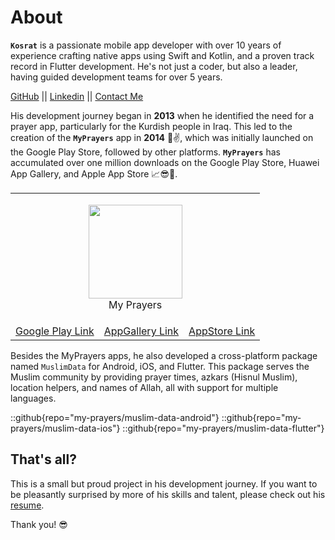 # About

**`Kosrat`** is a passionate mobile app developer with over 10 years of experience crafting native apps using Swift and Kotlin, and a proven track record in Flutter development. He's not just a coder, but also a leader, having guided development teams for over 5 years.

[GitHub](https://github.com/kosratdev)  ||  [Linkedin](https://www.linkedin.com/in/kosratahmad/)  ||  [Contact Me](mailto:kosrat.d.ahmad@gmail.com)

His development journey began in **2013** when he identified the need for a prayer app, particularly for the Kurdish people in Iraq. This led to the creation of the **`MyPrayers`** app in **2014** 🎉✌️, which was initially launched on the Google Play Store, followed by other platforms. **`MyPrayers`** has accumulated over one million downloads on the Google Play Store, Huawei App Gallery, and Apple App Store 📈😎💪.

<table>
    <tr>
        <td style="text-align: center" colspan="3">
            <figure>
                <img src="/images/my-prayers.png" width="150px" class="mx-auto"/>
                <figcaption>My Prayers</figcaption>
            </figure>
        </td>
    </tr>
    <tr >
        <td style="text-align: center"><a href="https://play.google.com/store/apps/details?id=com.kosratdahmad.myprayers">Google Play Link</a></td>
        <td style="text-align: center"><a href="https://appgallery.huawei.com/app/C101066833">AppGallery Link</a></td>
        <td style="text-align: center"><a href="https://apps.apple.com/us/app/my-prayers/id1390015257">AppStore Link</a></td>
    </tr>
</table>

Besides the MyPrayers apps, he also developed a cross-platform package named `MuslimData` for Android, iOS, and Flutter. This package serves the Muslim community by providing prayer times, azkars (Hisnul Muslim), location helpers, and names of Allah, all with support for multiple languages.

::github{repo="my-prayers/muslim-data-android"}
::github{repo="my-prayers/muslim-data-ios"}
::github{repo="my-prayers/muslim-data-flutter"}

## That's all?
This is a small but proud project in his development journey. If you want to be pleasantly surprised by more of his skills and talent, please check out his [resume](https://drive.google.com/file/d/1WdW3qajK-Gqsa3VD7kxgzCQDQeIkXbUL/view?usp=sharing).

Thank you! 😎

<Card withStyling={false} url="https://en.wikipedia.org/wiki/Ada_Lovelace" />

